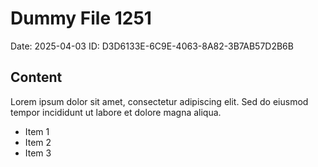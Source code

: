 # Dummy File 1251

Date: 2025-04-03
ID: D3D6133E-6C9E-4063-8A82-3B7AB57D2B6B

## Content

Lorem ipsum dolor sit amet, consectetur adipiscing elit.
Sed do eiusmod tempor incididunt ut labore et dolore magna aliqua.

* Item 1
* Item 2
* Item 3

